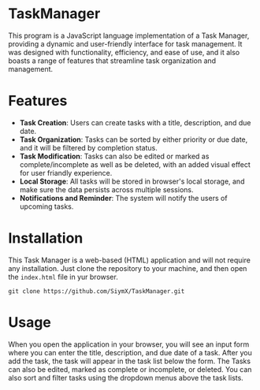 # TaskManager
This program is a JavaScript language implementation of a Task Manager, providing a dynamic and user-friendly interface for task management. 
It was designed with functionality, efficiency, and ease of use, and it also boasts a range of features that streamline task organization and management.


# Features
- **Task Creation**: Users can create tasks with a title, description, and due date.
- **Task Organization**: Tasks can be sorted by either priority or due date, and it will be filtered by completion status.
- **Task Modification**: Tasks can also be edited or marked as complete/incomplete as well as be deleted, with an added visual effect for user friandly experience.
- **Local Storage**: All tasks will be stored in browser's local storage, and make sure the data persists across multiple sessions.
- **Notifications and Reminder**: The system will notify the users of upcoming tasks.



# Installation
This Task Manager is a web-based (HTML) application and will not require any installation. Just clone the repository to your machine,
and then open the `index.html` file in yur browser.
```
git clone https://github.com/SiymX/TaskManager.git
```



# Usage
When you open the application in your browser, you will see an input form where you can enter the title, description, and due date of a task. After you add the task, the task will appear in the task list below the form. The Tasks can also be edited, marked as 
complete or incomplete, or deleted. You can also sort and filter tasks using the dropdown menus above the task lists.


